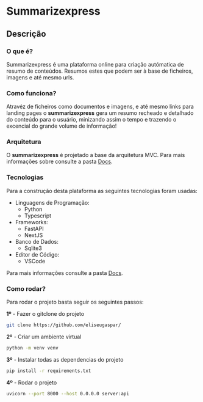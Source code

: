 # Summarizexpress

## Descrição

### O que é?

Summarizexpress é uma plataforma online para criação autómatica de resumo de conteúdos. Resumos estes que podem ser à base de ficheiros, imagens e até mesmo urls.

### Como funciona?

Atravéz de ficheiros como documentos e imagens, e até mesmo links para landing pages o **summarizexpress** gera um resumo recheado e detalhado do conteúdo para o usuário, minizando assim o tempo e trazendo o excencial do grande volume de informação!

### Arquitetura

O **summarizexpress** é projetado a base da arquitetura MVC. Para mais informações sobre consulte a pasta [Docs](./docs/index.md).

### Tecnologias

Para a construção desta plataforma as seguintes tecnologias foram usadas:

 - Linguagens de Programação:
   - Python
   - Typescript
 - Frameworks:
   - FastAPI
   - NextJS
 - Banco de Dados:
   - Sqlite3
 - Editor de Código:
   - VSCode

Para mais informações consulte a pasta [Docs](./docs/index.md).

### Como rodar?

Para rodar o projeto basta seguir os seguintes passos:

**1º** - Fazer o gitclone do projeto

```bash
git clone https://github.com/eliseugaspar/
```

**2º** - Criar um ambiente virtual

```bash
python -m venv venv
```

**3º** - Instalar todas as dependencias do projeto

```bash
pip install -r requirements.txt
```

**4º** - Rodar o projeto

```bash
uvicorn --port 8000 --host 0.0.0.0 server:api
```

